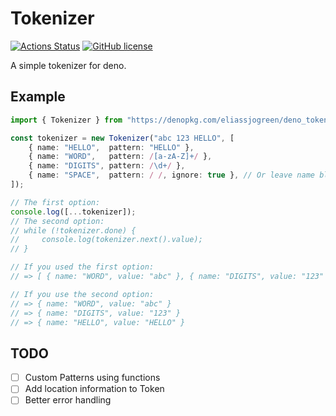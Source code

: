 # Tokenizer
[![Actions Status](https://github.com/eliassjogreen/deno_tokenizer/workflows/Tests/badge.svg)](https://github.com/eliassjogreen/deno_tokenizer/actions)
[![GitHub license](https://img.shields.io/github/license/eliassjogreen/deno_tokenizer)](https://github.com/eliassjogreen/deno_tokenizer)

A simple tokenizer for deno.

## Example
```TypeScript
import { Tokenizer } from "https://denopkg.com/eliassjogreen/deno_tokenizer/mod.ts";

const tokenizer = new Tokenizer("abc 123 HELLO", [
    { name: "HELLO",  pattern: "HELLO" },
    { name: "WORD",   pattern: /[a-zA-Z]+/ },
    { name: "DIGITS", pattern: /\d+/ },
    { name: "SPACE",  pattern: / /, ignore: true }, // Or leave name blank and remove "ignore: true"
]);

// The first option:
console.log([...tokenizer]);
// The second option:
// while (!tokenizer.done) {
//     console.log(tokenizer.next().value);
// }

// If you used the first option:
// => [ { name: "WORD", value: "abc" }, { name: "DIGITS", value: "123" }, { name: "HELLO", value: "HELLO" } ]

// If you use the second option:
// => { name: "WORD", value: "abc" }
// => { name: "DIGITS", value: "123" }
// => { name: "HELLO", value: "HELLO" }

```

## TODO
- [ ] Custom Patterns using functions
- [ ] Add location information to Token
- [ ] Better error handling
